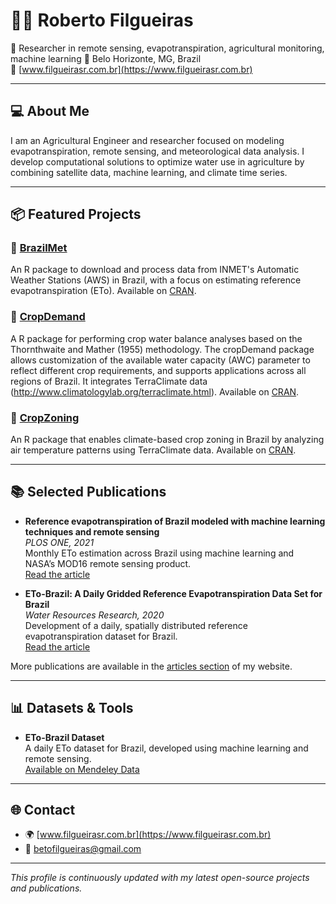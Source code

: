 # 👨‍🔬 Roberto Filgueiras

🌱 Researcher in remote sensing, evapotranspiration, agricultural monitoring, machine learning 
📍 Belo Horizonte, MG, Brazil  
🔗 [www.filgueirasr.com.br](https://www.filgueirasr.com.br)

---

## 💻 About Me

I am an Agricultural Engineer and researcher focused on modeling evapotranspiration, remote sensing, and meteorological data analysis. I develop computational solutions to optimize water use in agriculture by combining satellite data, machine learning, and climate time series.

---

## 📦 Featured Projects

### 🔹 [BrazilMet](https://github.com/FilgueirasR/BrazilMet)

An R package to download and process data from INMET's Automatic Weather Stations (AWS) in Brazil, with a focus on estimating reference evapotranspiration (ETo). Available on [CRAN](https://cran.r-project.org/package=BrazilMet).

### 🔹 [CropDemand](https://github.com/FilgueirasR/cropDemand)

A R package for performing crop water balance analyses based on the Thornthwaite and Mather (1955) methodology. The cropDemand package allows customization of the available water capacity (AWC) parameter to reflect different crop requirements, and supports applications across all regions of Brazil. It integrates TerraClimate data (http://www.climatologylab.org/terraclimate.html). Available on [CRAN](https://cran.r-project.org/package=cropDemand).

### 🔹 [CropZoning](https://github.com/FilgueirasR/cropZoning)

An R package that enables climate-based crop zoning in Brazil by analyzing air temperature patterns using TerraClimate data. Available on [CRAN](https://cran.r-project.org/package=cropZoning).

---

## 📚 Selected Publications

- **Reference evapotranspiration of Brazil modeled with machine learning techniques and remote sensing**  
  *PLOS ONE, 2021*  
  Monthly ETo estimation across Brazil using machine learning and NASA’s MOD16 remote sensing product.  
  [Read the article](https://journals.plos.org/plosone/article?id=10.1371/journal.pone.0245834)

- **ETo-Brazil: A Daily Gridded Reference Evapotranspiration Data Set for Brazil**  
  *Water Resources Research, 2020*  
  Development of a daily, spatially distributed reference evapotranspiration dataset for Brazil.  
  [Read the article](https://agupubs.onlinelibrary.wiley.com/doi/full/10.1029/2020WR027562)

More publications are available in the [articles section](https://www.filgueirasr.com.br/articles) of my website.

---

## 📊 Datasets & Tools

- **ETo-Brazil Dataset**  
  A daily ETo dataset for Brazil, developed using machine learning and remote sensing.  
  [Available on Mendeley Data](https://data.mendeley.com/datasets/sstjw74ryh/3)

---

## 🌐 Contact

- 🌍 [www.filgueirasr.com.br](https://www.filgueirasr.com.br)
- 📧 betofilgueiras@gmail.com

---

*This profile is continuously updated with my latest open-source projects and publications.*
